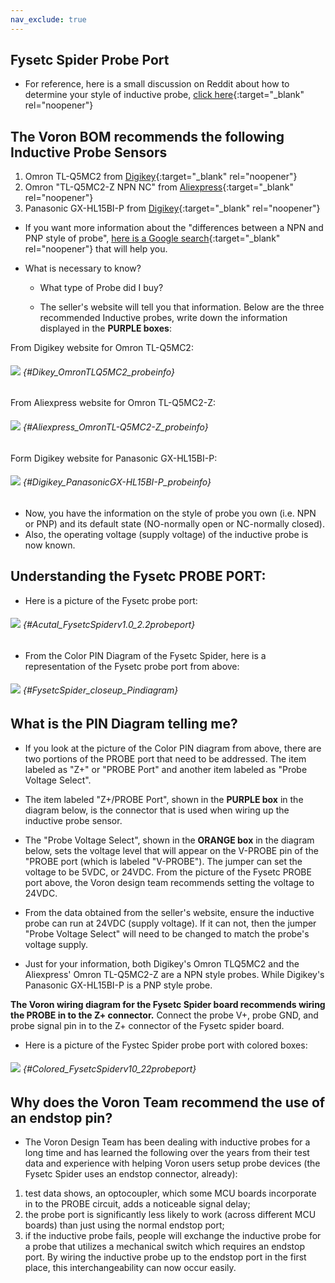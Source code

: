 ```yaml
---
nav_exclude: true
---
```


## Fysetc Spider Probe Port

* For reference, here is a small discussion on Reddit about how to determine your style of inductive probe, [click here](https://www.reddit.com/r/AskElectronics/comments/5zdlmm/help_me_identify_which_inductive_sensor_i_need/){:target="_blank" rel="noopener"}

## The Voron BOM recommends the following Inductive Probe Sensors

1.  Omron TL-Q5MC2 from [Digikey](https://www.digikey.com/en/products/detail/omron-automation-and-safety/tl-q5mc2/2669828){:target="_blank" rel="noopener"}
2.  Omron "TL-Q5MC2-Z NPN NC" from [Aliexpress](https://www.aliexpress.com/item/32442790824.html){:target="_blank" rel="noopener"}
3.  Panasonic GX-HL15BI-P from [Digikey](https://www.digikey.com/en/products/detail/panasonic-industrial-automation-sales/GX-HL15BI-P/3896953){:target="_blank" rel="noopener"}

* If you want more information about the "differences between a NPN and PNP style of probe", [here is a Google search](https://www.google.com/search?q=NPN+PNP+inductive+sensor&rlz=1C1SQJL_enUS837US837&sxsrf=APq-WBsU3fGY-63GDmolIVZSPNcraR7A_g:1649436226813&source=lnms&tbm=isch&sa=X&ved=2ahUKEwjVx4Pj9IT3AhXlomoFHU94AnYQ_AUoAXoECAEQAw&biw=1305&bih=749&dpr=1.1){:target="_blank" rel="noopener"} that will help you.

* What is necessary to know?

    * What type of Probe did I buy?

    * The seller's website will tell you that information.
    Below are the three recommended Inductive probes, write down the information displayed in the **<span class="color-blind-purple">PURPLE boxes</span>**:

From Digikey website for Omron TL-Q5MC2:
###### ![](./images/Dikey_OmronTLQ5MC2_probeinfo.png) {#Dikey_OmronTLQ5MC2_probeinfo}

From Aliexpress website for Omron TL-Q5MC2-Z:
###### ![](./images/Aliexpress_OmronTL-Q5MC2-Z_probeinfo.png) {#Aliexpress_OmronTL-Q5MC2-Z_probeinfo}

Form Digikey website for Panasonic GX-HL15BI-P:
###### ![](./images/Digikey_PanasonicGX-HL15BI-P_probeinfo.png) {#Digikey_PanasonicGX-HL15BI-P_probeinfo}

* Now, you have the information on the style of probe you own (i.e. NPN or PNP) and its default state (NO-normally open or NC-normally closed).
* Also, the operating voltage (supply voltage) of the inductive probe is now known.

## Understanding the Fysetc PROBE PORT:

* Here is a picture of the Fysetc probe port:
###### ![](./images/Acutal_FysetcSpiderv1.0_2.2probeport.png) {#Acutal_FysetcSpiderv1.0_2.2probeport}

* From the Color PIN Diagram of the Fysetc Spider, here is a representation of the Fysetc probe port from above:
###### ![](./images/FysetcSpider_closeup_Pindiagram.png) {#FysetcSpider_closeup_Pindiagram}

## What is the PIN Diagram telling me?

* If you look at the picture of the Color PIN diagram from above, there are two portions of the PROBE port that need to be addressed.  The item labeled as "Z+" or "PROBE Port" and another item labeled as "Probe Voltage Select".

* The item labeled "Z+/PROBE Port", shown in the **<span class="color-blind-purple">PURPLE box</span>** in the diagram below, is the connector that is used when wiring up the inductive probe sensor.

* The "Probe Voltage Select", shown in the **<span class="color-blind-orange">ORANGE box</span>** in the diagram below, sets the voltage level that will appear on the V-PROBE pin of the "PROBE port (which is labeled "V-PROBE").  The jumper can set the voltage to be 5VDC, or 24VDC.  From the picture of the Fysetc PROBE port above, the Voron design team recommends setting the voltage to 24VDC.

* From the data obtained from the seller's website, ensure the inductive probe can run at 24VDC (supply voltage).  If it can not, then the jumper "Probe Voltage Select" will need to be changed to match the probe's voltage supply.

* Just for your information, both Digikey's Omron TLQ5MC2 and the Aliexpress' Omron TL-Q5MC2-Z are a NPN style probes.  While Digikey's Panasonic GX-HL15BI-P is a PNP style probe.

**The Voron wiring diagram for the Fysetc Spider board recommends wiring the PROBE in to the Z+ connector.**  Connect the probe V+, probe GND, and probe signal pin in to the Z+ connector of the Fysetc spider board.

* Here is a picture of the Fystec Spider probe port with colored boxes:
###### ![](./images/Colored_FysetcSpiderv1.0_2.2probeport.png) {#Colored_FysetcSpiderv10_22probeport}

## Why does the Voron Team recommend the use of an endstop pin?

*  The Voron Design Team has been dealing with inductive probes for a long time and has learned the following over the years from their test data and experience with helping Voron users setup probe devices (the Fysetc Spider uses an endstop connector, already):

1. test data shows, an optocoupler, which some MCU boards incorporate in to the PROBE circuit, adds a noticeable signal delay;
2. the probe port is significantly less likely to work (across different MCU boards) than just using the normal endstop port;
3. if the inductive probe fails, people will exchange the inductive probe for a probe that utilizes a mechanical switch which requires an endstop port. By wiring the inductive probe up to the endstop port in the first place, this interchangeability can now occur easily.